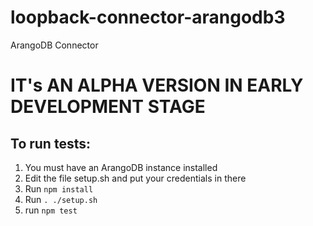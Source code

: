 # loopback-connector-arangodb3
ArangoDB Connector

# IT's AN ALPHA VERSION IN EARLY DEVELOPMENT STAGE

## To run tests:
1. You must have an ArangoDB instance installed
2. Edit the file setup.sh and put your credentials in there
3. Run `npm install`
4. Run `. ./setup.sh`
5. run `npm test`



